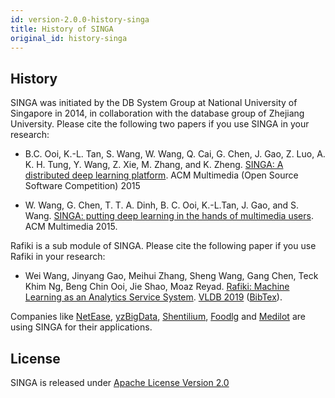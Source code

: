 ```yaml
---
id: version-2.0.0-history-singa
title: History of SINGA
original_id: history-singa
---
```


<!--- Licensed to the Apache Software Foundation (ASF) under one or more contributor license agreements.  See the NOTICE file distributed with this work for additional information regarding copyright ownership.  The ASF licenses this file to you under the Apache License, Version 2.0 (the "License"); you may not use this file except in compliance with the License.  You may obtain a copy of the License at http://www.apache.org/licenses/LICENSE-2.0 Unless required by applicable law or agreed to in writing, software distributed under the License is distributed on an "AS IS" BASIS, WITHOUT WARRANTIES OR CONDITIONS OF ANY KIND, either express or implied.  See the License for the specific language governing permissions and limitations under the License.  -->

## History

SINGA was initiated by the DB System Group at National University of Singapore in 2014, in collaboration with the database group of Zhejiang University. Please cite the following two papers if you use SINGA in your research:

- B.C. Ooi, K.-L. Tan, S. Wang, W. Wang, Q. Cai, G. Chen, J. Gao, Z. Luo, A. K. H. Tung, Y. Wang, Z. Xie, M. Zhang, and K. Zheng. [SINGA: A distributed deep learning platform](http://www.comp.nus.edu.sg/~ooibc/singaopen-mm15.pdf). ACM Multimedia (Open Source Software Competition) 2015

- W. Wang, G. Chen, T. T. A. Dinh, B. C. Ooi, K.-L.Tan, J. Gao, and S. Wang. [SINGA: putting deep learning in the hands of multimedia users](http://www.comp.nus.edu.sg/~ooibc/singa-mm15.pdf). ACM Multimedia 2015.

Rafiki is a sub module of SINGA. Please cite the following paper if you use Rafiki in your research:

- Wei Wang, Jinyang Gao, Meihui Zhang, Sheng Wang, Gang Chen, Teck Khim Ng, Beng Chin Ooi, Jie Shao, Moaz Reyad. [Rafiki: Machine Learning as an Analytics Service System](http://www.vldb.org/pvldb/vol12/p128-wang.pdf). [VLDB 2019](http://vldb.org/2019/) ([BibTex](https://dblp.org/rec/bib2/journals/pvldb/WangWGZCNOS18.bib)).

Companies like [NetEase](http://tech.163.com/17/0602/17/CLUL016I00098GJ5.html), [yzBigData](http://www.yzbigdata.com/en/index.html), [Shentilium](https://shentilium.com/), [Foodlg](http://www.foodlg.com/) and [Medilot](https://medilot.com/technologies) are using SINGA for their applications.

## License

SINGA is released under [Apache License Version 2.0](http://www.apache.org/licenses/LICENSE-2.0)
